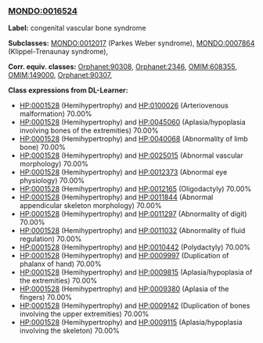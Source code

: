 
### [MONDO:0016524](http://purl.obolibrary.org/obo/MONDO_0016524)
**Label:** congenital vascular bone syndrome

**Subclasses:** [MONDO:0012017](http://purl.obolibrary.org/obo/MONDO_0012017) (Parkes Weber syndrome), [MONDO:0007864](http://purl.obolibrary.org/obo/MONDO_0007864) (Klippel-Trenaunay syndrome), 

**Corr. equiv. classes:** [Orphanet:90308](http://www.orpha.net/ORDO/Orphanet_90308), [Orphanet:2346](http://www.orpha.net/ORDO/Orphanet_2346), [OMIM:608355](http://purl.obolibrary.org/obo/OMIM_608355), [OMIM:149000](http://purl.obolibrary.org/obo/OMIM_149000), [Orphanet:90307](http://www.orpha.net/ORDO/Orphanet_90307), 

**Class expressions from DL-Learner:**

- [HP:0001528](http://purl.obolibrary.org/obo/HP_0001528) (Hemihypertrophy) and [HP:0100026](http://purl.obolibrary.org/obo/HP_0100026) (Arteriovenous malformation) 70.00%
- [HP:0001528](http://purl.obolibrary.org/obo/HP_0001528) (Hemihypertrophy) and [HP:0045060](http://purl.obolibrary.org/obo/HP_0045060) (Aplasia/hypoplasia involving bones of the extremities) 70.00%
- [HP:0001528](http://purl.obolibrary.org/obo/HP_0001528) (Hemihypertrophy) and [HP:0040068](http://purl.obolibrary.org/obo/HP_0040068) (Abnormality of limb bone) 70.00%
- [HP:0001528](http://purl.obolibrary.org/obo/HP_0001528) (Hemihypertrophy) and [HP:0025015](http://purl.obolibrary.org/obo/HP_0025015) (Abnormal vascular morphology) 70.00%
- [HP:0001528](http://purl.obolibrary.org/obo/HP_0001528) (Hemihypertrophy) and [HP:0012373](http://purl.obolibrary.org/obo/HP_0012373) (Abnormal eye physiology) 70.00%
- [HP:0001528](http://purl.obolibrary.org/obo/HP_0001528) (Hemihypertrophy) and [HP:0012165](http://purl.obolibrary.org/obo/HP_0012165) (Oligodactyly) 70.00%
- [HP:0001528](http://purl.obolibrary.org/obo/HP_0001528) (Hemihypertrophy) and [HP:0011844](http://purl.obolibrary.org/obo/HP_0011844) (Abnormal appendicular skeleton morphology) 70.00%
- [HP:0001528](http://purl.obolibrary.org/obo/HP_0001528) (Hemihypertrophy) and [HP:0011297](http://purl.obolibrary.org/obo/HP_0011297) (Abnormality of digit) 70.00%
- [HP:0001528](http://purl.obolibrary.org/obo/HP_0001528) (Hemihypertrophy) and [HP:0011032](http://purl.obolibrary.org/obo/HP_0011032) (Abnormality of fluid regulation) 70.00%
- [HP:0001528](http://purl.obolibrary.org/obo/HP_0001528) (Hemihypertrophy) and [HP:0010442](http://purl.obolibrary.org/obo/HP_0010442) (Polydactyly) 70.00%
- [HP:0001528](http://purl.obolibrary.org/obo/HP_0001528) (Hemihypertrophy) and [HP:0009997](http://purl.obolibrary.org/obo/HP_0009997) (Duplication of phalanx of hand) 70.00%
- [HP:0001528](http://purl.obolibrary.org/obo/HP_0001528) (Hemihypertrophy) and [HP:0009815](http://purl.obolibrary.org/obo/HP_0009815) (Aplasia/hypoplasia of the extremities) 70.00%
- [HP:0001528](http://purl.obolibrary.org/obo/HP_0001528) (Hemihypertrophy) and [HP:0009380](http://purl.obolibrary.org/obo/HP_0009380) (Aplasia of the fingers) 70.00%
- [HP:0001528](http://purl.obolibrary.org/obo/HP_0001528) (Hemihypertrophy) and [HP:0009142](http://purl.obolibrary.org/obo/HP_0009142) (Duplication of bones involving the upper extremities) 70.00%
- [HP:0001528](http://purl.obolibrary.org/obo/HP_0001528) (Hemihypertrophy) and [HP:0009115](http://purl.obolibrary.org/obo/HP_0009115) (Aplasia/hypoplasia involving the skeleton) 70.00%


